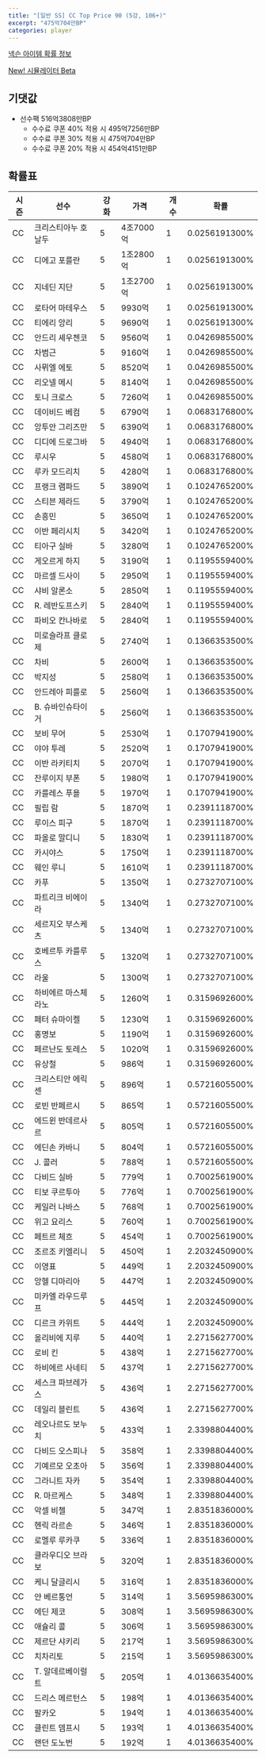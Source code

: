 ```yaml
---
title: "[일반 SS] CC Top Price 90 (5강, 106+)"
excerpt: "475억704만BP"
categories: player
---
```

[넥슨 아이템 확률 정보](http://iteminfo.nexon.com/probability/fco?sn=7401)

[New! 시뮬레이터 Beta](/simulator/7401)
## 기댓값
- 선수팩 516억3808만BP
  - 수수료 쿠폰 40% 적용 시 495억7256만BP
  - 수수료 쿠폰 30% 적용 시 475억704만BP
  - 수수료 쿠폰 20% 적용 시 454억4151만BP


## 확률표

|시즌|선수|강화|가격|개수|확률|
|---|---|---|---|---|---|
|CC|크리스티아누 호날두|5|4조7000억|1|0.0256191300%|
|CC|디에고 포를란|5|1조2800억|1|0.0256191300%|
|CC|지네딘 지단|5|1조2700억|1|0.0256191300%|
|CC|로타어 마테우스|5|9930억|1|0.0256191300%|
|CC|티에리 앙리|5|9690억|1|0.0256191300%|
|CC|안드리 셰우첸코|5|9560억|1|0.0426985500%|
|CC|차범근|5|9160억|1|0.0426985500%|
|CC|사뮈엘 에토|5|8520억|1|0.0426985500%|
|CC|리오넬 메시|5|8140억|1|0.0426985500%|
|CC|토니 크로스|5|7260억|1|0.0426985500%|
|CC|데이비드 베컴|5|6790억|1|0.0683176800%|
|CC|앙투안 그리즈만|5|6390억|1|0.0683176800%|
|CC|디디에 드로그바|5|4940억|1|0.0683176800%|
|CC|루시우|5|4580억|1|0.0683176800%|
|CC|루카 모드리치|5|4280억|1|0.0683176800%|
|CC|프랭크 램파드|5|3890억|1|0.1024765200%|
|CC|스티븐 제라드|5|3790억|1|0.1024765200%|
|CC|손흥민|5|3650억|1|0.1024765200%|
|CC|이반 페리시치|5|3420억|1|0.1024765200%|
|CC|티아구 실바|5|3280억|1|0.1024765200%|
|CC|게오르게 하지|5|3190억|1|0.1195559400%|
|CC|마르셀 드사이|5|2950억|1|0.1195559400%|
|CC|샤비 알론소|5|2850억|1|0.1195559400%|
|CC|R. 레반도프스키|5|2840억|1|0.1195559400%|
|CC|파비오 칸나바로|5|2840억|1|0.1195559400%|
|CC|미로슬라프 클로제|5|2740억|1|0.1366353500%|
|CC|차비|5|2600억|1|0.1366353500%|
|CC|박지성|5|2580억|1|0.1366353500%|
|CC|안드레아 피를로|5|2560억|1|0.1366353500%|
|CC|B. 슈바인슈타이거|5|2560억|1|0.1366353500%|
|CC|보비 무어|5|2530억|1|0.1707941900%|
|CC|야야 투레|5|2520억|1|0.1707941900%|
|CC|이반 라키티치|5|2070억|1|0.1707941900%|
|CC|잔루이지 부폰|5|1980억|1|0.1707941900%|
|CC|카를레스 푸욜|5|1970억|1|0.1707941900%|
|CC|필립 람|5|1870억|1|0.2391118700%|
|CC|루이스 피구|5|1870억|1|0.2391118700%|
|CC|파올로 말디니|5|1830억|1|0.2391118700%|
|CC|카시야스|5|1750억|1|0.2391118700%|
|CC|웨인 루니|5|1610억|1|0.2391118700%|
|CC|카푸|5|1350억|1|0.2732707100%|
|CC|파트리크 비에이라|5|1340억|1|0.2732707100%|
|CC|세르지오 부스케츠|5|1340억|1|0.2732707100%|
|CC|호베르투 카를루스|5|1320억|1|0.2732707100%|
|CC|라울|5|1300억|1|0.2732707100%|
|CC|하비에르 마스체라노|5|1260억|1|0.3159692600%|
|CC|페터 슈마이켈|5|1230억|1|0.3159692600%|
|CC|홍명보|5|1190억|1|0.3159692600%|
|CC|페르난도 토레스|5|1020억|1|0.3159692600%|
|CC|유상철|5|986억|1|0.3159692600%|
|CC|크리스티안 에릭센|5|896억|1|0.5721605500%|
|CC|로빈 반페르시|5|865억|1|0.5721605500%|
|CC|에드윈 반데르사르|5|805억|1|0.5721605500%|
|CC|에딘손 카바니|5|804억|1|0.5721605500%|
|CC|J. 콜러|5|788억|1|0.5721605500%|
|CC|다비드 실바|5|779억|1|0.7002561900%|
|CC|티보 쿠르투아|5|776억|1|0.7002561900%|
|CC|케일러 나바스|5|768억|1|0.7002561900%|
|CC|위고 요리스|5|760억|1|0.7002561900%|
|CC|페트르 체흐|5|454억|1|0.7002561900%|
|CC|조르조 키엘리니|5|450억|1|2.2032450900%|
|CC|이영표|5|449억|1|2.2032450900%|
|CC|앙헬 디마리아|5|447억|1|2.2032450900%|
|CC|미카엘 라우드루프|5|445억|1|2.2032450900%|
|CC|디르크 카위트|5|444억|1|2.2032450900%|
|CC|올리비에 지루|5|440억|1|2.2715627700%|
|CC|로비 킨|5|438억|1|2.2715627700%|
|CC|하비에르 사네티|5|437억|1|2.2715627700%|
|CC|세스크 파브레가스|5|436억|1|2.2715627700%|
|CC|데일리 블린트|5|436억|1|2.2715627700%|
|CC|레오나르도 보누치|5|433억|1|2.3398804400%|
|CC|다비드 오스피나|5|358억|1|2.3398804400%|
|CC|기예르모 오초아|5|356억|1|2.3398804400%|
|CC|그라니트 자카|5|354억|1|2.3398804400%|
|CC|R. 마르케스|5|348억|1|2.3398804400%|
|CC|악셀 비첼|5|347억|1|2.8351836000%|
|CC|헨릭 라르손|5|346억|1|2.8351836000%|
|CC|로멜루 루카쿠|5|336억|1|2.8351836000%|
|CC|클라우디오 브라보|5|320억|1|2.8351836000%|
|CC|케니 달글리시|5|316억|1|2.8351836000%|
|CC|얀 베르통언|5|314억|1|3.5695986300%|
|CC|에딘 제코|5|308억|1|3.5695986300%|
|CC|애슐리 콜|5|306억|1|3.5695986300%|
|CC|제르단 샤키리|5|217억|1|3.5695986300%|
|CC|치차리토|5|215억|1|3.5695986300%|
|CC|T. 알데르베이럴트|5|205억|1|4.0136635400%|
|CC|드리스 메르턴스|5|198억|1|4.0136635400%|
|CC|팔카오|5|194억|1|4.0136635400%|
|CC|클린트 뎀프시|5|193억|1|4.0136635400%|
|CC|랜던 도노번|5|192억|1|4.0136635400%|

